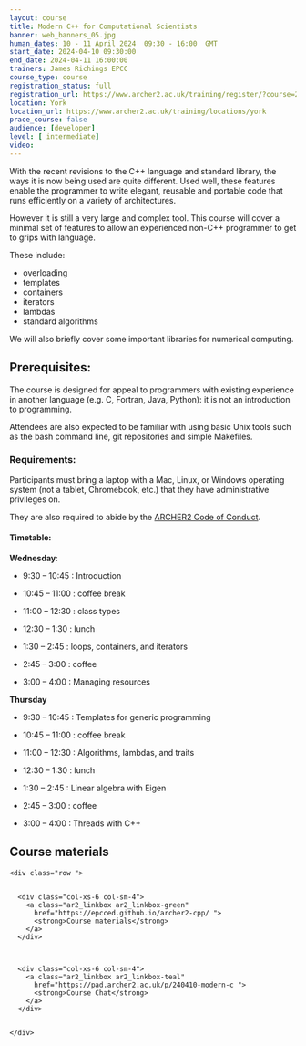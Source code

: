 ```yaml
---
layout: course
title: Modern C++ for Computational Scientists
banner: web_banners_05.jpg 
human_dates: 10 - 11 April 2024  09:30 - 16:00  GMT
start_date: 2024-04-10 09:30:00
end_date: 2024-04-11 16:00:00
trainers: James Richings EPCC
course_type: course
registration_status: full
registration_url: https://www.archer2.ac.uk/training/register/?course=240410-modern-c
location: York
location_url: https://www.archer2.ac.uk/training/locations/york
prace_course: false
audience: [developer]
level: [ intermediate]
video: 
---
```


With the recent revisions to the C++ language and standard library, the ways it is now being used are quite different. Used well, these features enable the programmer to write elegant, reusable and portable code that runs efficiently on a variety of architectures.

However it is still a very large and complex tool. This course will cover a minimal set of features to allow an experienced non-C++ programmer to get to grips with language.

These include:

- overloading
- templates
- containers
- iterators
- lambdas
- standard algorithms

We will also briefly cover some important libraries for numerical computing.

## Prerequisites:

The course is designed for appeal to programmers with existing experience in another language (e.g. C, Fortran, Java, Python): it is not an introduction to programming.

Attendees are also expected to be familiar with using basic Unix tools such as the bash command line, git repositories and simple Makefiles.


### Requirements:

Participants must bring a laptop with a Mac, Linux, or Windows operating system (not a tablet, Chromebook, etc.) that they have administrative privileges on.

They are also required to abide by the [ARCHER2  Code of Conduct](../../../about/policies/code-of-conduct.html). 


#### Timetable:

**Wednesday**:

- 9:30 – 10:45 : Introduction
- 10:45 – 11:00 : coffee break
- 11:00 – 12:30 : class types

- 12:30 – 1:30 : lunch

- 1:30 – 2:45 : loops, containers, and iterators
- 2:45 – 3:00 : coffee
- 3:00 – 4:00 : Managing resources



**Thursday**

-  9:30 – 10:45 : Templates for generic programming
- 10:45 – 11:00 : coffee break
- 11:00 – 12:30 : Algorithms, lambdas, and traits

- 12:30 – 1:30 : lunch

- 1:30 – 2:45 : Linear algebra with Eigen
- 2:45 – 3:00 : coffee
- 3:00 – 4:00 : Threads with C++



<section id="service">

 


<h2><a name="materials">Course materials</a></h2>



    <div class="row ">	

		
      <div class="col-xs-6 col-sm-4">
        <a class="ar2_linkbox ar2_linkbox-green" 
          href="https://epcced.github.io/archer2-cpp/ ">
          <strong>Course materials</strong> 
        </a>
      </div>


 
      <div class="col-xs-6 col-sm-4">
        <a class="ar2_linkbox ar2_linkbox-teal" 
          href="https://pad.archer2.ac.uk/p/240410-modern-c ">
          <strong>Course Chat</strong>       
        </a>
      </div>
		

 	</div>
		
		
			 
<!--
 		
<h2><a name="videos">Videos</a></h2>

<h3>Session 1</h3>

<div>
	<iframe title="Video" width="560" height="315" src="https://www.youtube.com/embed/bByoHlKbjGA" frameborder="0" allow="accelerometer; autoplay; encrypted-media; gyroscope; picture-in-picture" allowfullscreen></iframe>
</div>


<h3>Session 2</h3>

<div>
	<iframe title="Video" width="560" height="315" src="https://www.youtube.com/embed/RXFMWWzchHQ" frameborder="0" allow="accelerometer; autoplay; encrypted-media; gyroscope; picture-in-picture" allowfullscreen></iframe>
</div>



<h3>Session 3</h3>

<div>
	<iframe title="Video" width="560" height="315" src="https://www.youtube.com/embed/FEVgrr6KaL4 " frameborder="0" allow="accelerometer; autoplay; encrypted-media; gyroscope; picture-in-picture" allowfullscreen></iframe>
</div>



<h3>Session 4</h3>

<div>
	<iframe title="Video" width="560" height="315" src="https://www.youtube.com/embed/dehb3Lq-0Ig " frameborder="0" allow="accelerometer; autoplay; encrypted-media; gyroscope; picture-in-picture" allowfullscreen></iframe>
</div>


-->


<!--

<h2><a name="feedback">Feedback</a></h2>


    <div class="row ">	

      <div class="col-xs-6 col-sm-4">
        <a class="ar2_linkbox ar2_linkbox-teal" 


		   href="https://www.archer2.ac.uk/training/feedback/?course=240410-modern-c"

		>
          <strong>Feedback</strong><br/>
          Please let us know what was great about this course and anything we can improve
        </a>
      </div>
    </div>
		

</section>

-->
